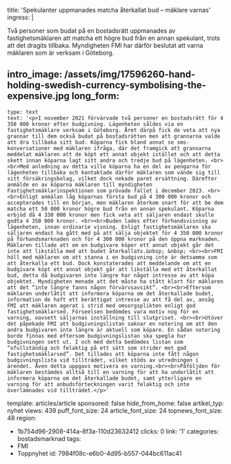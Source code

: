 title: 'Spekulanter uppmanades matcha återkallat bud – mäklare varnas'
ingress: |
  <p>Två personer som budat på en bostadsrätt uppmanades av fastighetsmäklaren att matcha ett högre bud från en annan spekulant, trots att det dragits tillbaka. Myndigheten FMI har därför beslutat att varna mäklaren som är verksam i Göteborg.
  </p>
  
intro_image: /assets/img/17596260-hand-holding-swedish-currency-symbolising-the-expensive.jpg
long_form:
  -
    type: text
    text: '<p>I november 2021 förvärvade två personer en bostadsrätt för 4 350 000 kronor efter budgivning. Lägenheten såldes via en fastighetsmäklare verksam i Göteborg. Året därpå fick de veta att nya grannar till dem också budat på bostadsrätten men att grannarna valde att dra tillbaka sitt bud. Köparna fick bland annat se sms-konversationer med mäklaren ifråga, där det framgick att grannarna meddelat mäklaren att de köpt ett annat objekt istället och att detta skett innan köparna lagt sitt andra och tredje bud på lägenheten. <br><br>Med anledning av detta ville köparna ha en del av pengarna för lägenheten tillbaka och kontaktade därför mäklaren som vände sig till sitt försäkringsbolag, vilket dock nekade paret ersättning. Därefter anmälde en av köparna mäklaren till myndigheten Fastighetsmäklarinspektionen som prövade fallet i december 2023. <br><br>Enligt anmälan låg köparnas första bud på 4 300 000 kronor och accepterades till en början, men mäklaren återkom snart för att be dem matcha ett 50 000 kronor högre bud från en annan spekulant. Köparna erbjöd då 4 330 000 kronor men fick veta att säljaren endast skulle godta 4 350 000 kronor. <br><br>Buden lades efter förhandsvisning av lägenheten, innan ordinarie visning. Enligt fastighetsmäklaren ska säljaren endast ha gått med på att sälja objektet för 4 350 000 kronor på förhandsmarknaden och för 4 300 000 kronor på den öppna marknaden. Mäklaren tillade att om en budgivare köper ett annat objekt går det inte att likställa med att budet återkallats.&nbsp; &nbsp; <br><br>FMI höll med mäklaren om att stanna i en budgivning inte är detsamma som att återkalla ett bud. Dock konstaterades att meddelande om att en budgivare köpt ett annat objekt går att likställa med ett återkallat bud, detta då budgivaren inte längre har något intresse av att köpa objektet. Myndigheten menade att det måste ha stått klart för mäklaren att det “inte längre fanns någon förvärvsavsikt”. <br><br>Eftersom mäklaren underlåtit att informera köparna om det återkallade budet, information de haft ett berättigat intresse av att få del av, ansåg FMI att mäklaren agerat i strid med omsorgsplikten enligt god fastighetsmäklarsed. Förseelsen bedömdes vara motiv nog för en varning, oavsett säljarnas inställning till slutpriset. <br><br>Utöver det påpekade FMI att budgivningslistan saknar en notering om att den andra budgivaren inte längre är aktuell som köpare. En sådan notering borde finnas med eftersom budgivningslistan ska spegla hur budgivningen sett ut. I och med detta bedömdes listan som “ofullständig och felaktig på ett sätt som strider mot god fastighetsmäklarsed”. Det tillades att köparna inte fått någon budgivningslista vid tillträdet, vilket stöds av utredningen i ärendet. Även detta uppgavs motivera en varning.<br><br>Påföljden för mäklaren bestämdes alltså till en varning för att ha underlåtit att informera köparna om det återkallade budet, samt ytterligare en varning för att anbudsförteckningen varit felaktig och inte överlämnades vid tillträdet.</p>'
template: articles/article
sponsored: false
hide_from_home: false
artikel_typ: nyhet
views: 439
puff_font_size: 24
article_font_size: 24
topnews_font_size: 48
region:
  - 1b754d96-2908-414a-8f3a-110d23632412
clicks: 0
link: '1'
categories: bostadsmarknad
tags:
  - FMI
  - Toppnyhet
id: 7984f08c-e6b0-4d95-b557-044bc611ac41
